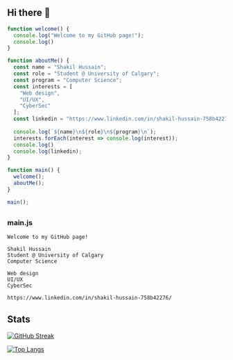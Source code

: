 ## Hi there 👋

```javascript
function welcome() {
  console.log("Welcome to my GitHub page!");
  console.log()
}

function aboutMe() {
  const name = "Shakil Hussain";
  const role = "Student @ University of Calgary";
  const program = "Computer Science";
  const interests = [
    "Web design", 
    "UI/UX", 
    "CyberSec"
  ];
  const linkedin = "https://www.linkedin.com/in/shakil-hussain-758b42276/";
    
  console.log(`${name}\n${role}\n${program}\n`);
  interests.forEach(interest => console.log(interest));
  console.log()
  console.log(linkedin);
}

function main() {
  welcome();
  aboutMe();
}

main();
```
##

### main.js
```
Welcome to my GitHub page!

Shakil Hussain
Student @ University of Calgary
Computer Science

Web design
UI/UX
CyberSec

https://www.linkedin.com/in/shakil-hussain-758b42276/
```
## Stats

[![GitHub Streak](http://github-readme-streak-stats.herokuapp.com?user=shakh00&theme=dark&background=000000)](https://git.io/streak-stats)

[![Top Langs](https://github-readme-stats.vercel.app/api/top-langs/?username=shakh00&layout=compact&theme=vision-friendly-dark)](https://github.com/anuraghazra/github-readme-stats)
